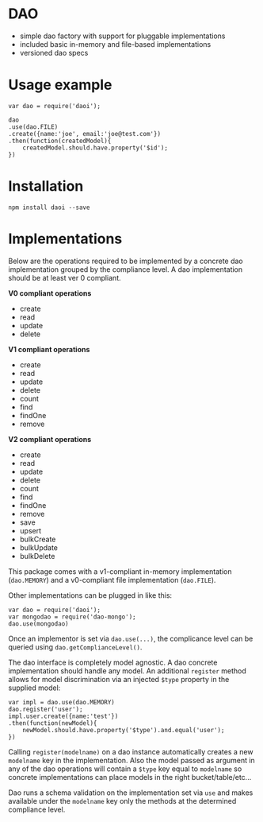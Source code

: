 # DAO

* simple dao factory with support for pluggable implementations
* included basic in-memory and file-based implementations
* versioned dao specs


Usage example
===
```
var dao = require('daoi');

dao
.use(dao.FILE)
.create({name:'joe', email:'joe@test.com'})
.then(function(createdModel){
    createdModel.should.have.property('$id');
})
```

Installation
===

```
npm install daoi --save
```


Implementations
===

Below are the operations required to be implemented by a concrete dao implementation grouped by the compliance level. A dao implementation should be at least ver 0 compliant. 

**V0 compliant operations**

* create
* read
* update
* delete

**V1 compliant operations**

* create
* read
* update
* delete
* count
* find
* findOne
* remove

**V2 compliant operations**

* create
* read
* update
* delete
* count
* find
* findOne
* remove
* save
* upsert
* bulkCreate
* bulkUpdate
* bulkDelete

This package comes with a v1-compliant in-memory implementation (`dao.MEMORY`) and a v0-compliant file implementation (`dao.FILE`).

Other implementations can be plugged in like this:

```
var dao = require('daoi');
var mongodao = require('dao-mongo');
dao.use(mongodao)
```

Once an implementor is set via `dao.use(...)`, the complicance level can be queried using `dao.getComplianceLevel()`. 

The dao interface is completely model agnostic. A dao concrete implementation should handle any model. An additional `register` method allows for model discrimination via an injected `$type` property in the supplied model:

```
var impl = dao.use(dao.MEMORY)
dao.register('user');
impl.user.create({name:'test'})
.then(function(newModel){
	newModel.should.have.property('$type').and.equal('user');
})
```

Calling `register(modelname)` on a dao instance automatically creates a new `modelname` key in the implementation. Also the model passed as argument in any of the dao operations will contain a `$type` key equal to `modelname` so concrete implementations can place models in the right bucket/table/etc... 

Dao runs a schema validation on the implementation set via `use` and makes available under the `modelname` key only the methods at the determined compliance level.
